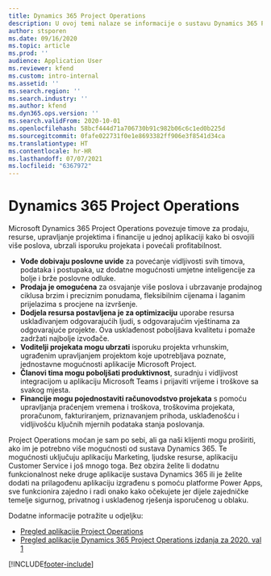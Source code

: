 ```yaml
---
title: Dynamics 365 Project Operations
description: U ovoj temi nalaze se informacije o sustavu Dynamics 365 Project Operations.
author: stsporen
ms.date: 09/16/2020
ms.topic: article
ms.prod: ''
audience: Application User
ms.reviewer: kfend
ms.custom: intro-internal
ms.assetid: ''
ms.search.region: ''
ms.search.industry: ''
ms.author: kfend
ms.dyn365.ops.version: ''
ms.search.validFrom: 2020-10-01
ms.openlocfilehash: 58bcf444d71a706730b91c982b06c6c1ed0b225d
ms.sourcegitcommit: 0fafe022731f0e1e8693382ff906e3f8541d34ca
ms.translationtype: HT
ms.contentlocale: hr-HR
ms.lasthandoff: 07/07/2021
ms.locfileid: "6367972"
---
```

# <a name="dynamics-365-project-operations"></a>Dynamics 365 Project Operations

Microsoft Dynamics 365 Project Operations povezuje timove za prodaju, resurse, upravljanje projektima i financije u jednoj aplikaciji kako bi osvojili više poslova, ubrzali isporuku projekata i povećali profitabilnost.

-   **Vođe dobivaju poslovne uvide** za povećanje vidljivosti svih timova, podataka i postupaka, uz dodatne mogućnosti umjetne inteligencije za bolje i brže poslovne odluke.
-   **Prodaja je omogućena** za osvajanje više poslova i ubrzavanje prodajnog ciklusa brzim i preciznim ponudama, fleksibilnim cijenama i laganim prijelazima s procjene na izvršenje.
-   **Dodjela resursa postavljena je za optimizaciju** uporabe resursa usklađivanjem odgovarajućih ljudi, s odgovarajućim vještinama za odgovarajuće projekte. Ova usklađenost poboljšava kvalitetu i pomaže zadržati najbolje izvođače.
-   **Voditelji projekata mogu ubrzati** isporuku projekta vrhunskim, ugrađenim upravljanjem projektom koje upotrebljava poznate, jednostavne mogućnosti aplikacije Microsoft Project.
-   **Članovi tima mogu poboljšati produktivnost**, suradnju i vidljivost integracijom u aplikaciju Microsoft Teams i prijaviti vrijeme i troškove sa svakog mjesta.
-   **Financije mogu pojednostaviti računovodstvo projekata** s pomoću upravljanja praćenjem vremena i troškova, troškovima projekata, proračunom, fakturiranjem, priznavanjem prihoda, usklađenošću i vidljivošću ključnih mjernih podataka stanja poslovanja.

Project Operations moćan je sam po sebi, ali ga naši klijenti mogu proširiti, ako im je potrebno više mogućnosti od sustava Dynamics 365. Te mogućnosti uključuju aplikaciju Marketing, ljudske resurse, aplikaciju Customer Service i još mnogo toga. Bez obzira želite li dodatnu funkcionalnost neke druge aplikacije sustava Dynamics 365 ili je želite dodati na prilagođenu aplikaciju izgrađenu s pomoću platforme Power Apps, sve funkcionira zajedno i radi onako kako očekujete jer dijele zajedničke temelje sigurnog, privatnog i usklađenog rješenja isporučenog u oblaku.

Dodatne informacije potražite u odjeljku:

- [Pregled aplikacije Project Operations](https://dynamics.microsoft.com/en-us/project-operations/overview/)
- [Pregled aplikacije Dynamics 365 Project Operations izdanja za 2020. val 1](/dynamics365-release-plan/2020wave1/dynamics365-project-operations/)



[!INCLUDE[footer-include](includes/footer-banner.md)]
